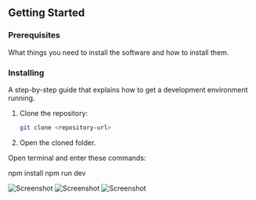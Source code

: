 

## Getting Started

### Prerequisites

What things you need to install the software and how to install them.

### Installing

A step-by-step guide that explains how to get a development environment running.

1. Clone the repository:
   ```sh
   git clone <repository-url>

2.   Open the cloned folder.

Open terminal and enter these commands:

npm install
npm run dev


![Screenshot](./public/ScreenShot/1.png)
![Screenshot](./public/ScreenShot/2.png)
![Screenshot](./public/ScreenShot/3.png)
